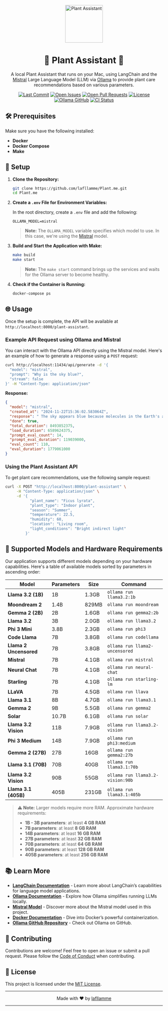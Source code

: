 <p align="center">
  <img src="https://i.imgur.com/uky5Etv.png" width="120" alt="Plant Assistant"/>
</p>

<h1 align="center">🌱 Plant Assistant 🌱</h1>

<p align="center">
  A local Plant Assistant that runs on your Mac, using LangChain and the <a href="https://ollama.ai/library/mistral">Mistral</a> Large Language Model (LLM) via <a href="https://ollama.ai/">Ollama</a> to provide plant care recommendations based on various parameters.
</p>

<p align="center">
  <a href="https://github.com/lafllamme/Plant.me/commits/main"><img src="https://img.shields.io/github/last-commit/lafllamme/Plant.me" alt="Last Commit"></a>
  <a href="https://github.com/lafllamme/Plant.me/issues"><img src="https://img.shields.io/github/issues/lafllamme/Plant.me" alt="Open Issues"></a>
  <a href="https://github.com/lafllamme/Plant.me/pulls"><img src="https://img.shields.io/github/issues-pr/lafllamme/Plant.me" alt="Open Pull Requests"></a>
  <a href="https://github.com/lafllamme/Plant.me"><img src="https://img.shields.io/github/license/lafllamme/Plant.me" alt="License"></a>
  <a href="https://github.com/ollama/ollama"><img src="https://img.shields.io/badge/Ollama-GitHub-blue" alt="Ollama GitHub"></a>
  <a href="https://github.com/lafllamme/Plant.me/actions"><img src="https://github.com/lafllamme/Plant.me/workflows/CI/badge.svg" alt="CI Status"></a>
</p>

## 🛠 Prerequisites

Make sure you have the following installed:

- **Docker**
- **Docker Compose**
- **Make**

## 🚀 Setup

1. **Clone the Repository:**

    ```bash
    git clone https://github.com/lafllamme/Plant.me.git
    cd Plant.me
    ```

2. **Create a `.env` File for Environment Variables:**

    In the root directory, create a `.env` file and add the following:

    ```plaintext
    OLLAMA_MODEL=mistral
    ```

    > **Note:** The `OLLAMA_MODEL` variable specifies which model to use. In this case, we're using the [Mistral](https://ollama.ai/library/mistral) model.

3. **Build and Start the Application with Make:**

    ```bash
    make build
    make start
    ```

    > **Note:** The `make start` command brings up the services and waits for the Ollama server to become healthy.

4. **Check if the Container is Running:**

    ```bash
    docker-compose ps
    ```

## 🌐 Usage

Once the setup is complete, the API will be available at `http://localhost:8000/plant-assistant`.

### Example API Request using Ollama and Mistral

You can interact with the Ollama API directly using the Mistral model. Here's an example of how to generate a response using a `POST` request:

```bash
curl http://localhost:11434/api/generate -d '{
  "model": "mistral",
  "prompt": "Why is the sky blue?",
  "stream": false
}' -H "Content-Type: application/json"
```

**Response:**

```json
{
  "model": "mistral",
  "created_at": "2024-11-22T15:36:02.583064Z",
  "response": " The sky appears blue because molecules in the Earth's atmosphere scatter sunlight in all directions, and blue light is scattered more than other colors due to its shorter wavelength.",
  "done": true,
  "total_duration": 8493852375,
  "load_duration": 6589624375,
  "prompt_eval_count": 14,
  "prompt_eval_duration": 119039000,
  "eval_count": 110,
  "eval_duration": 1779061000
}
```

### Using the Plant Assistant API

To get plant care recommendations, use the following sample request:

```bash
curl -X POST "http://localhost:8000/plant-assistant" \
     -H "Content-Type: application/json" \
     -d '{
           "plant_name": "Ficus lyrata",
           "plant_type": "Indoor plant",
           "season": "Summer",
           "temperature": 22.5,
           "humidity": 60,
           "location": "Living room",
           "light_conditions": "Bright indirect light"
         }'
```

## 🧠 Supported Models and Hardware Requirements

Our application supports different models depending on your hardware capabilities. Here's a table of available models sorted by parameters in ascending order:

| Model                    | Parameters | Size    | Command                            |
|--------------------------|------------|---------|------------------------------------|
| **Llama 3.2 (1B)**       | 1B         | 1.3GB   | `ollama run llama3.2:1b`           |
| **Moondream 2**          | 1.4B       | 829MB   | `ollama run moondream`             |
| **Gemma 2 (2B)**         | 2B         | 1.6GB   | `ollama run gemma2:2b`             |
| **Llama 3.2**            | 3B         | 2.0GB   | `ollama run llama3.2`              |
| **Phi 3 Mini**           | 3.8B       | 2.3GB   | `ollama run phi3`                  |
| **Code Llama**           | 7B         | 3.8GB   | `ollama run codellama`             |
| **Llama 2 Uncensored**   | 7B         | 3.8GB   | `ollama run llama2-uncensored`     |
| **Mistral**              | 7B         | 4.1GB   | `ollama run mistral`               |
| **Neural Chat**          | 7B         | 4.1GB   | `ollama run neural-chat`           |
| **Starling**             | 7B         | 4.1GB   | `ollama run starling-lm`           |
| **LLaVA**                | 7B         | 4.5GB   | `ollama run llava`                 |
| **Llama 3.1**            | 8B         | 4.7GB   | `ollama run llama3.1`              |
| **Gemma 2**              | 9B         | 5.5GB   | `ollama run gemma2`                |
| **Solar**                | 10.7B      | 6.1GB   | `ollama run solar`                 |
| **Llama 3.2 Vision**     | 11B        | 7.9GB   | `ollama run llama3.2-vision`       |
| **Phi 3 Medium**         | 14B        | 7.9GB   | `ollama run phi3:medium`           |
| **Gemma 2 (27B)**        | 27B        | 16GB    | `ollama run gemma2:27b`            |
| **Llama 3.1 (70B)**      | 70B        | 40GB    | `ollama run llama3.1:70b`          |
| **Llama 3.2 Vision**     | 90B        | 55GB    | `ollama run llama3.2-vision:90b`   |
| **Llama 3.1 (405B)**     | 405B       | 231GB   | `ollama run llama3.1:405b`         |

> **⚠️ Note:** Larger models require more RAM. Approximate hardware requirements:
>
> - **1B - 3B parameters**: at least **4 GB RAM**
> - **7B parameters**: at least **8 GB RAM**
> - **14B parameters**: at least **16 GB RAM**
> - **27B parameters**: at least **32 GB RAM**
> - **70B parameters**: at least **64 GB RAM**
> - **90B parameters**: at least **128 GB RAM**
> - **405B parameters**: at least **256 GB RAM**

## 📚 Learn More

- **[LangChain Documentation](https://langchain.com/docs/)** - Learn more about LangChain’s capabilities for language model applications.
- **[Ollama Documentation](https://ollama.ai/docs/)** - Explore how Ollama simplifies running LLMs locally.
- **[Mistral Model](https://ollama.ai/library/mistral)** - Discover more about the Mistral model used in this project.
- **[Docker Documentation](https://docs.docker.com/)** - Dive into Docker’s powerful containerization.
- **[Ollama GitHub Repository](https://github.com/ollama/ollama)** - Check out Ollama on GitHub.

## 🤝 Contributing

Contributions are welcome! Feel free to open an issue or submit a pull request. Please follow the [Code of Conduct](https://github.com/lafllamme/Plant.me/blob/main/CODE_OF_CONDUCT.md) when contributing.

## 📄 License

This project is licensed under the [MIT License](https://opensource.org/licenses/MIT).

---

<p align="center">Made with ❤️ by <a href="https://github.com/lafllamme">lafllamme</a></p>

---
